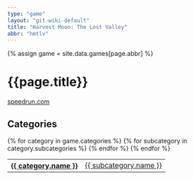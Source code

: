 ```yaml
---
type: "game"
layout: "git-wiki-default"
title: "Harvest Moon: The Lost Valley"
abbr: "hmtlv"
---
```


{% assign game = site.data.games[page.abbr] %}

# {{page.title}}
[speedrun.com]({{game.url}})

## Categories

<table class="category-table">
    {% for category in game.categories %}
    <tr>
        <th><a href="/wiki/{{game.abbr}}/{{category.abbr}}">{{ category.name }}</a></th>
        {% for subcategory in category.subcategories %}
        <td><a href="/wiki/{{game.abbr}}/{{category.abbr}}/{{subcategory.abbr}}">{{ subcategory.name }}</a></td>
        {% endfor %}
    </tr>
    {% endfor %}
</table>
